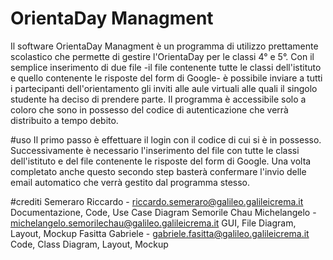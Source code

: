 # OrientaDay Managment
Il software OrientaDay Managment è un programma di utilizzo prettamente scolastico che permette di gestire l'OrientaDay per le classi 4° e 5°. 
Con il semplice inserimento di due file -il file contenente tutte le classi dell'istituto e quello contenente le risposte del form di Google- è possibile inviare a 
tutti i partecipanti dell'orientamento gli inviti alle aule virtuali alle quali il singolo studente ha deciso di prendere parte. 
Il programma è accessibile solo a coloro che sono in possesso del codice di autenticazione che verrà distribuito a tempo debito. 

#uso
Il primo passo è effettuare il login con il codice di cui si è in possesso. Successivamente è necessario l'inserimento del file con tutte le classi dell'istituto e del file contenente le risposte del form di Google. Una volta completato anche questo secondo step basterà confermare l'invio delle email automatico che verrà gestito dal programma stesso.

#crediti
Semeraro Riccardo - riccardo.semeraro@galileo.galileicrema.it
Documentazione, Code, Use Case Diagram
Semorile Chau Michelangelo - michelangelo.semorilechau@galileo.galileicrema.it
GUI, File Diagram, Layout, Mockup
Fasitta Gabriele - gabriele.fasitta@galileo.galileicrema.it
Code, Class Diagram, Layout, Mockup
